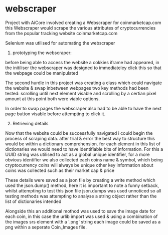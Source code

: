 # webscraper

Project with AiCore involved creating a Webscraper for coinmarketcap.com
this Webscraper would scrape the various attributes of cryptocurrencies from the popular tracking website coinmarketcap.com

Selenium was utilised for automating the webscraper

1. prototyping the webscraper:

before being able to access the website a cokkies iframe had appeared, in the initiliser the webscraper was designed to immediateley click this so that the webpage could be manipulated

The second hurdle in this project was creating a class which could navigate the website & swap inbetween webpages
two key methods had been tested: scrolling until next element visable and scrolling by a certian pixel amount at this point both were viable options.

In order to swap pages the webscraper also had to be able to have the next page button visable before attempting to click it.

2. Retrieving details

Now that the website could be successfully navigated i could begin the process of scraping data.
after trial & error the best way to structure this would be within a dictionary comprehension.
for each element in this list of dictionaries we would need to have identifiable bits of information.
For this a UUID string was utilised to act as a global unique identifier, for a more obvious identifier 
we also collected each coins name & symbol, which being cryptocurrency coins will always be unique
other key information about coins was collected such as their market cap & price

These details were saved as a json file by creating a write method which used the json.dump() method, here it is important to note a funny setback, whilst attempting to test this json file json.dumps was used unnoticed so all testing methods was attempting to analyse a string object rather than the list of dictionaries intended

Alongside this an additional mothod was used to save the image date for each coin, in this case the urlib import was used & using a combination of the images srs element with a '.png' string each image could be saved as a png within a seperate Coin_Images file.



